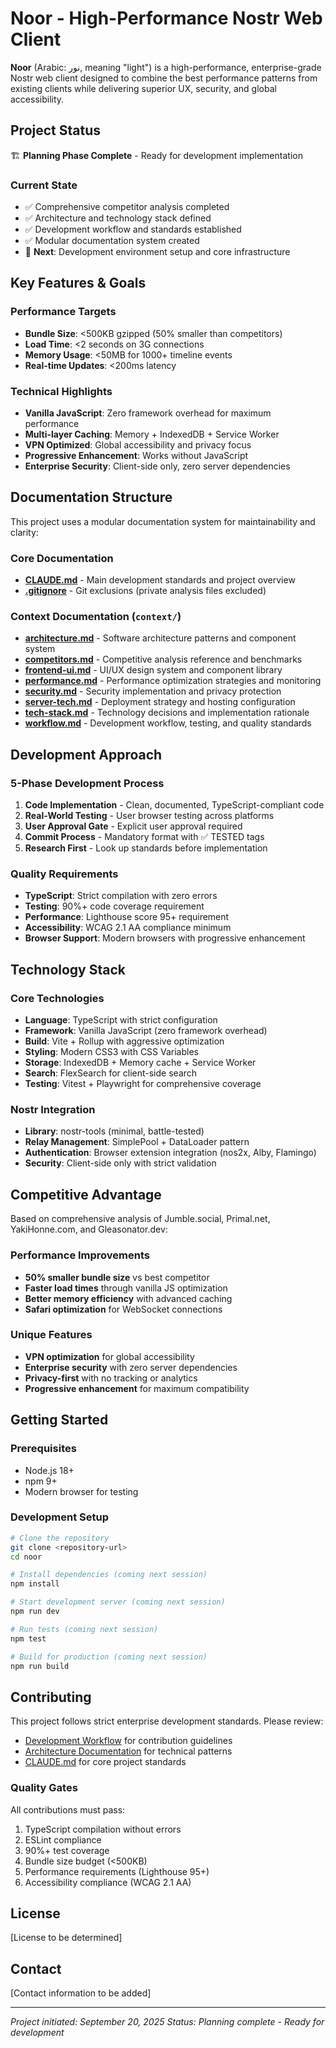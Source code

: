 # Noor - High-Performance Nostr Web Client

**Noor** (Arabic: نور, meaning "light") is a high-performance, enterprise-grade Nostr web client designed to combine the best performance patterns from existing clients while delivering superior UX, security, and global accessibility.

## Project Status

🏗️ **Planning Phase Complete** - Ready for development implementation

### Current State
- ✅ Comprehensive competitor analysis completed
- ✅ Architecture and technology stack defined
- ✅ Development workflow and standards established
- ✅ Modular documentation system created
- 🎯 **Next**: Development environment setup and core infrastructure

## Key Features & Goals

### Performance Targets
- **Bundle Size**: <500KB gzipped (50% smaller than competitors)
- **Load Time**: <2 seconds on 3G connections
- **Memory Usage**: <50MB for 1000+ timeline events
- **Real-time Updates**: <200ms latency

### Technical Highlights
- **Vanilla JavaScript**: Zero framework overhead for maximum performance
- **Multi-layer Caching**: Memory + IndexedDB + Service Worker
- **VPN Optimized**: Global accessibility and privacy focus
- **Progressive Enhancement**: Works without JavaScript
- **Enterprise Security**: Client-side only, zero server dependencies

## Documentation Structure

This project uses a modular documentation system for maintainability and clarity:

### Core Documentation
- **[CLAUDE.md](./CLAUDE.md)** - Main development standards and project overview
- **[.gitignore](./.gitignore)** - Git exclusions (private analysis files excluded)

### Context Documentation (`context/`)
- **[architecture.md](./context/architecture.md)** - Software architecture patterns and component system
- **[competitors.md](./context/competitors.md)** - Competitive analysis reference and benchmarks
- **[frontend-ui.md](./context/frontend-ui.md)** - UI/UX design system and component library
- **[performance.md](./context/performance.md)** - Performance optimization strategies and monitoring
- **[security.md](./context/security.md)** - Security implementation and privacy protection
- **[server-tech.md](./context/server-tech.md)** - Deployment strategy and hosting configuration
- **[tech-stack.md](./context/tech-stack.md)** - Technology decisions and implementation rationale
- **[workflow.md](./context/workflow.md)** - Development workflow, testing, and quality standards

## Development Approach

### 5-Phase Development Process
1. **Code Implementation** - Clean, documented, TypeScript-compliant code
2. **Real-World Testing** - User browser testing across platforms
3. **User Approval Gate** - Explicit user approval required
4. **Commit Process** - Mandatory format with ✅ TESTED tags
5. **Research First** - Look up standards before implementation

### Quality Requirements
- **TypeScript**: Strict compilation with zero errors
- **Testing**: 90%+ code coverage requirement
- **Performance**: Lighthouse score 95+ requirement
- **Accessibility**: WCAG 2.1 AA compliance minimum
- **Browser Support**: Modern browsers with progressive enhancement

## Technology Stack

### Core Technologies
- **Language**: TypeScript with strict configuration
- **Framework**: Vanilla JavaScript (zero framework overhead)
- **Build**: Vite + Rollup with aggressive optimization
- **Styling**: Modern CSS3 with CSS Variables
- **Storage**: IndexedDB + Memory cache + Service Worker
- **Search**: FlexSearch for client-side search
- **Testing**: Vitest + Playwright for comprehensive coverage

### Nostr Integration
- **Library**: nostr-tools (minimal, battle-tested)
- **Relay Management**: SimplePool + DataLoader pattern
- **Authentication**: Browser extension integration (nos2x, Alby, Flamingo)
- **Security**: Client-side only with strict validation

## Competitive Advantage

Based on comprehensive analysis of Jumble.social, Primal.net, YakiHonne.com, and Gleasonator.dev:

### Performance Improvements
- **50% smaller bundle size** vs best competitor
- **Faster load times** through vanilla JS optimization
- **Better memory efficiency** with advanced caching
- **Safari optimization** for WebSocket connections

### Unique Features
- **VPN optimization** for global accessibility
- **Enterprise security** with zero server dependencies
- **Privacy-first** with no tracking or analytics
- **Progressive enhancement** for maximum compatibility

## Getting Started

### Prerequisites
- Node.js 18+
- npm 9+
- Modern browser for testing

### Development Setup
```bash
# Clone the repository
git clone <repository-url>
cd noor

# Install dependencies (coming next session)
npm install

# Start development server (coming next session)
npm run dev

# Run tests (coming next session)
npm test

# Build for production (coming next session)
npm run build
```

## Contributing

This project follows strict enterprise development standards. Please review:
- [Development Workflow](./context/workflow.md) for contribution guidelines
- [Architecture Documentation](./context/architecture.md) for technical patterns
- [CLAUDE.md](./CLAUDE.md) for core project standards

### Quality Gates
All contributions must pass:
1. TypeScript compilation without errors
2. ESLint compliance
3. 90%+ test coverage
4. Bundle size budget (<500KB)
5. Performance requirements (Lighthouse 95+)
6. Accessibility compliance (WCAG 2.1 AA)

## License

[License to be determined]

## Contact

[Contact information to be added]

---

*Project initiated: September 20, 2025*
*Status: Planning complete - Ready for development*
